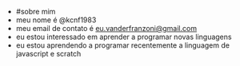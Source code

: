* #sobre mim
* meu nome é @kcnf1983
* meu email de contato é eu.vanderfranzoni@gmail.com
* eu estou interessado em aprender a programar novas linguagens
* eu estou aprendendo a programar recentemente a linguagem de javascript e scratch
